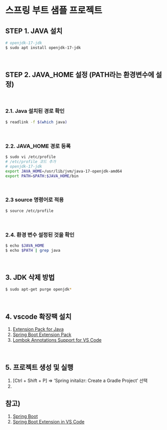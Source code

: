 # 스프링 부트 샘플 프로젝트

## STEP 1. JAVA 설치
```bash
# openjdk-17-jdk
$ sudo apt install openjdk-17-jdk 
```
<br/>

## STEP 2. JAVA_HOME 설정 (PATH라는 환경변수에 설정)
<br/>

### 2.1. Java 설치된 경로 확인
```bash
$ readlink -f $(which java)
```
<br/>

### 2.2. JAVA_HOME 경로 등록
```bash
$ sudo vi /etc/profile​
# /etc/profile 코드 추가
# openjdk-17-jdk
export JAVA_HOME=/usr/lib/jvm/java-17-openjdk-amd64
export PATH=$PATH:$JAVA_HOME/bin
```
<br/>

### 2.3 source 명령어로 적용
```bash
$ source /etc/profile
```
<br/>

### 2.4. 환경 변수 설정된 것을 확인
```bash
$ echo $JAVA_HOME
$ echo $PATH | grep java
```
<br/>

## 3. JDK 삭제 방법
```bash
$ sudo apt-get purge openjdk*
```
<br/>

## 4. vscode 확장팩 설치
1. [Extension Pack for Java](https://marketplace.visualstudio.com/items?itemName=vscjava.vscode-java-pack)  
2. [Spring Boot Extension Pack](https://marketplace.visualstudio.com/items?itemName=Pivotal.vscode-boot-dev-pack)
3. [Lombok Annotations Support for VS Code](https://marketplace.visualstudio.com/items?itemName=vscjava.vscode-lombok)  
<br/>


## 5. 프로젝트 생성 및 실행
1. [Ctrl + Shift + P] => ‘Spring initalizr: Create a Gradle Project’ 선택
1. 
## 참고)
1. [Spring Boot](https://spring.io/)  
1. [Spring Boot Extension in VS Code](https://www.youtube.com/watch?v=ZNsEVrE9NW0&t=478s)